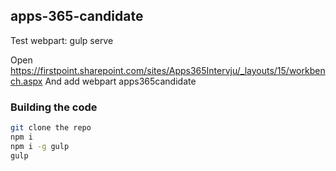 ## apps-365-candidate

Test webpart:
gulp serve

Open 
https://firstpoint.sharepoint.com/sites/Apps365Intervju/_layouts/15/workbench.aspx
And add webpart
apps365candidate


### Building the code

```bash
git clone the repo
npm i
npm i -g gulp
gulp
```

